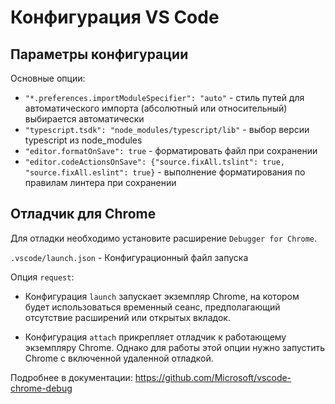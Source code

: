 # Конфигурация VS Code

## Параметры конфигурации

Основные опции:

- `"*.preferences.importModuleSpecifier": "auto"` - стиль путей для автоматического импорта (абсолютный или относительный) выбирается автоматически
- `"typescript.tsdk": "node_modules/typescript/lib"` - выбор версии typescript из node_modules
- `"editor.formatOnSave": true` - форматировать файл при сохранении
- `"editor.codeActionsOnSave": {"source.fixAll.tslint": true, "source.fixAll.eslint": true}` - выполнение форматирования по правилам линтера при сохранении

## Отладчик для Chrome

Для отладки необходимо установите расширение `Debugger for Chrome`.

`.vscode/launch.json` - Конфигурационный файл запуска

Опция `request`:

- Конфигурация `launch` запускает экземпляр Chrome, на котором будет использоваться временный сеанс, предполагающий отсутствие расширений или открытых вкладок.

- Конфигурация `attach` прикрепляет отладчик к работающему экземпляру Chrome. Однако для работы этой опции нужно запустить Chrome с включенной удаленной отладкой.

Подробнее в документации: https://github.com/Microsoft/vscode-chrome-debug
